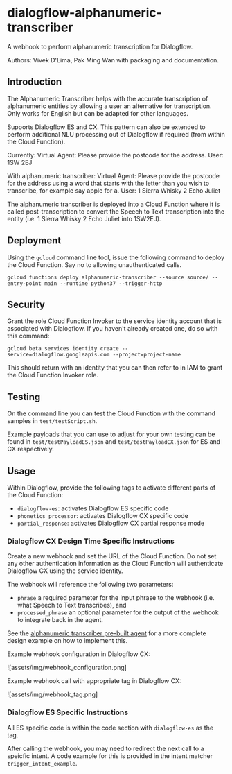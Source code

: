 # dialogflow-alphanumeric-transcriber
A webhook to perform alphanumeric transcription for Dialogflow.

Authors: Vivek D'Lima, Pak Ming Wan with packaging and documentation.

## Introduction

The Alphanumeric Transcriber helps with the accurate transcription of alphanumeric entities by allowing a user an alternative for transcription. Only works for English but can be adapted for other languages.

Supports Dialogflow ES and CX. This pattern can also be extended to perform additional NLU processing out of Dialogflow if required (from within the Cloud Function).

Currently:
Virtual Agent: Please provide the postcode for the address.
User: 1SW 2EJ

With alphanumeric transcriber:
Virtual Agent: Please provide the postcode for the address using a word that starts with the letter than you wish to transcribe, for example say apple for a.
User: 1 Sierra Whisky 2 Echo Juliet

The alphanumeric transcriber is deployed into a Cloud Function where it is called post-transcription to convert the Speech to Text transcription into the entity (i.e. 1 Sierra Whisky 2 Echo Juliet into 1SW2EJ).

## Deployment

Using the `gcloud` command line tool, issue the following command to deploy the Cloud Function. Say no to allowing unauthenticated calls.

`gcloud functions deploy alphanumeric-transcriber --source source/ --entry-point main --runtime python37 --trigger-http`

## Security

Grant the role Cloud Function Invoker to the service identity account that is associated with Dialogflow. If you haven't already created one, do so with this command:

`gcloud beta services identity create --service=dialogflow.googleapis.com --project=project-name`

This should return with an identity that you can then refer to in IAM to grant the Cloud Function Invoker role.

## Testing

On the command line you can test the Cloud Function with the command samples in `test/testScript.sh`.

Example payloads that you can use to adjust for your own testing can be found in `test/testPayloadES.json` and `test/testPayloadCX.json` for ES and CX respectively.

## Usage

Within Dialogflow, provide the following tags to activate different parts of the Cloud Function:
* `dialogflow-es`: activates Dialogflow ES specific code
* `phonetics_processor`: activates Dialogflow CX specific code
* `partial_response`: activates Dialogflow CX partial response mode

### Dialogflow CX Design Time Specific Instructions

Create a new webhook and set the URL of the Cloud Function. Do not set any other authentication information as the Cloud Function will authenticate Dialogflow CX using the service identity.

The webhook will reference the following two parameters:
* `phrase` a required parameter for the input phrase to the webhook (i.e. what Speech to Text transcribes), and
* `processed_phrase` an optional parameter for the output of the webhook to integrate back in the agent.

See the [alphanumeric transcriber pre-built agent](assets/sample-agent/sample_cx_agent_alphanumeric-transcriber-demo.blob) for a more complete design example on how to implement this.

Example webhook configuration in Dialogflow CX:

![assets/img/webhook_configuration.png]

Example webhook call with appropriate tag in Dialogflow CX:

![assets/img/webhook_tag.png]

### Dialogflow ES Specific Instructions

All ES specific code is within the code section with `dialogflow-es` as the tag.

After calling the webhook, you may need to redirect the next call to a speicfic intent. A code example for this is provided in the intent matcher `trigger_intent_example`.


